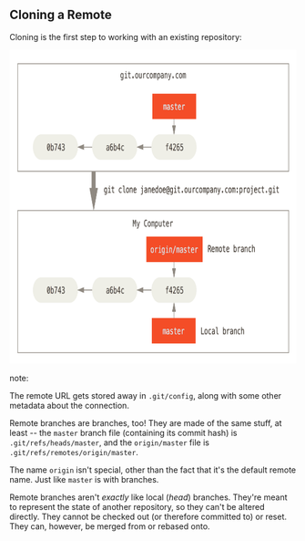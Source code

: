 ## Cloning a Remote

Cloning is the first step to working with an existing repository:

<img alt="`master` and `origin/master` branches are created as a result of a `git clone`." src="images/remote-branches-1.png" height="550">

note:

The remote URL gets stored away in `.git/config`, along with some other metadata about the connection.

Remote branches are branches, too! They are made of the same stuff, at least -- the `master` branch file (containing its commit hash) is `.git/refs/heads/master`, and the `origin/master` file is `.git/refs/remotes/origin/master`.

The name `origin` isn't special, other than the fact that it's the default remote name. Just like `master` is with branches.

Remote branches aren't *exactly* like local (*head*) branches. They're meant to represent the state of another repository, so they can't be altered directly. They cannot be checked out (or therefore committed to) or reset. They can, however, be merged from or rebased onto.
